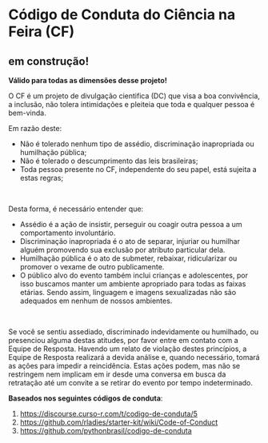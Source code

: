# Código de Conduta do Ciência na Feira (CF)
## em construção!

**Válido para todas as dimensões desse projeto!** 
<br /> 

O CF é um projeto de divulgação cientifica (DC) que visa a boa convivência, a inclusão, não tolera intimidações e pleiteia que toda e qualquer pessoa é bem-vinda. 
<br /> 

Em razão deste: <br /> 
* Não é tolerado nenhum tipo de assédio, discriminação inapropriada ou humilhação pública; <br /> 
* Não é tolerado o descumprimento das leis brasileiras; <br /> 
*	Toda pessoa presente no CF, independente do seu papel, está sujeita a estas regras; <br /> 
<br /> 

Desta forma, é necessário entender que: <br /> 
*	Assédio é a ação de insistir, perseguir ou coagir outra pessoa a um comportamento involuntário. <br /> 
*	Discriminação inapropriada é o ato de separar, injuriar ou humilhar alguém promovendo sua exclusão por atributo particular dela. <br /> 
*	Humilhação pública é o ato de submeter, rebaixar, ridicularizar ou promover o vexame de outro publicamente. <br /> 
*	O público alvo do evento também inclui crianças e adolescentes, por isso buscamos manter um ambiente apropriado para todas as faixas etárias. Sendo assim, linguagem e imagens sexualizadas não são adequados em nenhum de nossos ambientes. <br /> 
<br /> 

Se você se sentiu assediado, discriminado indevidamente ou humilhado, ou presenciou alguma destas atitudes, por favor entre em contato com a Equipe de Resposta.
Havendo um relato de violação destes princípios, a Equipe de Resposta realizará a devida análise e, quando necessário, tomará as ações para impedir a reincidência. Estas ações podem, mas não se restringem nem implicam em ir desde uma conversa em busca da retratação até um convite a se retirar do evento por tempo indeterminado.
<br /> 

**Baseados nos seguintes códigos de conduta**: <br /> 
1. https://discourse.curso-r.com/t/codigo-de-conduta/5 <br /> 
2. https://github.com/rladies/starter-kit/wiki/Code-of-Conduct <br /> 
3. https://github.com/pythonbrasil/codigo-de-conduta <br /> 

